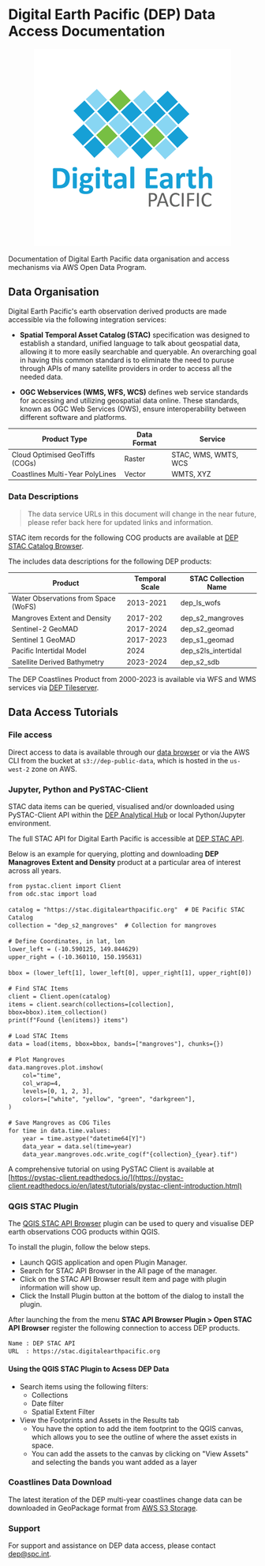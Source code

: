# Digital Earth Pacific (DEP) Data Access Documentation
<!-- ![image info](./images/dep.png) -->
<div align="center">
  <img src="images/dep.png" />
</div>

Documentation of Digital Earth Pacific data organisation and access mechanisms via AWS Open Data Program.

## Data Organisation

Digital Earth Pacific's earth observation derived products are made accessible via the following integration services:

- **Spatial Temporal Asset Catalog (STAC)** specification was designed to establish a standard, unified language to talk about geospatial data, allowing it to more easily searchable and queryable. An overarching goal in having this common standard is to eliminate the need to puruse through APIs of many satellite providers in order to access all the needed data.

- **OGC Webservices (WMS, WFS, WCS)** defines web service standards for accessing and utilizing geospatial data online. These standards, known as OGC Web Services (OWS), ensure interoperability between different software and platforms. 

| Product Type                    | Data Format | Service               |
| ------------------------------- | ----------- | --------------------- |
| Cloud Optimised GeoTiffs (COGs) | Raster      | STAC, WMS, WMTS,  WCS |
| Coastlines Multi-Year PolyLines | Vector      | WMTS, XYZ             |

### Data Descriptions ###

>The data service URLs in this document will change in the near future, please refer back here for updated links and information.

STAC item records for the following COG products are available at [DEP STAC Catalog Browser](https://stac-browser.digitalearthpacific.org).

The includes data descriptions for the following DEP products:

| Product                              | Temporal Scale | STAC Collection Name |
| ------------------------------------ | -------------- | -------------------- |
| Water Observations from Space (WoFS) | 2013-2021      | dep_ls_wofs          |
| Mangroves Extent and Density         | 2017-202       | dep_s2_mangroves     |
| Sentinel-2 GeoMAD                    | 2017-2024      | dep_s2_geomad        |
| Sentinel 1 GeoMAD                    | 2017-2023      | dep_s1_geomad        |
| Pacific Intertidal Model             | 2024           | dep_s2ls_intertidal  |
| Satellite Derived Bathymetry         | 2023-2024      | dep_s2_sdb           |

The DEP Coastlines Product from 2000-2023 is available via WFS and WMS services via [DEP Tileserver](https://tileserver.prod.digitalearthpacific.io/).

## Data Access Tutorials

### File access

Direct access to data is available through our [data browser](https://data.digitalearthpacific.org/) or via
the AWS CLI from the bucket at `s3://dep-public-data`, which is hosted in the `us-west-2` zone on AWS.

### Jupyter, Python and PySTAC-Client

STAC data items can be queried, visualised and/or downloaded using PySTAC-Client API within the [DEP Analytical Hub](https://hub.digitalearthpacific.org/) or local Python/Jupyter environment.

The full STAC API for Digital Earth Pacific is accessible at [DEP STAC API](https://stac.digitalearthpacific.org).

Below is an example for querying, plotting and downloading **DEP Managroves Extent and Density** product at a particular area of interest across all years.

```
from pystac.client import Client
from odc.stac import load

catalog = "https://stac.digitalearthpacific.org"  # DE Pacific STAC Catalog
collection = "dep_s2_mangroves"  # Collection for mangroves

# Define Coordinates, in lat, lon
lower_left = (-10.590125, 149.844629)
upper_right = (-10.360110, 150.195631)

bbox = (lower_left[1], lower_left[0], upper_right[1], upper_right[0])

# Find STAC Items
client = Client.open(catalog)
items = client.search(collections=[collection], bbox=bbox).item_collection()
print(f"Found {len(items)} items")

# Load STAC Items
data = load(items, bbox=bbox, bands=["mangroves"], chunks={})

# Plot Mangroves
data.mangroves.plot.imshow(
    col="time",
    col_wrap=4,
    levels=[0, 1, 2, 3],
    colors=["white", "yellow", "green", "darkgreen"],
)

# Save Mangroves as COG Tiles
for time in data.time.values:
    year = time.astype("datetime64[Y]")
    data_year = data.sel(time=year)
    data_year.mangroves.odc.write_cog(f"{collection}_{year}.tif")
```
A comprehensive tutorial on using PySTAC Client is available at [https://pystac-client.readthedocs.io/](https://pystac-client.readthedocs.io/en/latest/tutorials/pystac-client-introduction.html)

### QGIS STAC Plugin

The [QGIS STAC API Browser](https://stac-utils.github.io/qgis-stac-plugin/) plugin can be used to query and visualise DEP earth observations COG products within QGIS.

To install the plugin, follow the below steps.

- Launch QGIS application and open Plugin Manager.
- Search for STAC API Browser in the All page of the manager.
- Click on the STAC API Browser result item and page with plugin information will show up.
- Click the Install Plugin button at the bottom of the dialog to install the plugin.

After launching the from the menu **STAC API Browser Plugin > Open STAC API Browser** register the following connection to access DEP products.

```
Name : DEP STAC API
URL  : https://stac.digitalearthpacific.org
```

#### Using the QGIS STAC Plugin to Acsess DEP Data

- Search items using the following filters:
  - Collections
  - Date filter
  - Spatial Extent Filter
- View the Footprints and Assets in the Results tab
  - You have the option to add the item footprint to the QGIS canvas, which allows you to see the outline of where the asset exists in space.
  - You can add the assets to the canvas by clicking on "View Assets" and selecting the bands you want added as a layer


### Coastlines Data Download

The latest iteration of the DEP multi-year coastlines change data can be downloaded in GeoPackage format from [AWS S3 Storage](https://data.digitalearthpacific.org/#dep_ls_coastlines/).

### Support

For support and assistance on DEP data access, please contact [dep@spc.int](dep@spc.int).


<!-- 
### Water Observations from Space

### Mangroves

### GeoMADs

### Sentinel-1 Annual Mosaics
 -->
